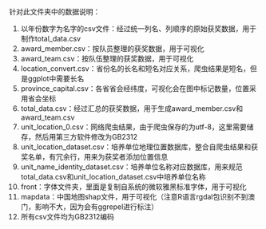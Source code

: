 针对此文件夹中的数据说明：	

 1.   以年份数字为名字的csv文件：经过统一列名、列顺序的原始获奖数据，用于制作total_data.csv
 2.   award_member.csv：按队员整理的获奖数据，用于可视化
 3.   award_team.csv：按队伍整理的获奖数据，用于可视化
 4.   location_convert.csv：省份名的长名和短名对应关系，爬虫结果是短名，但是ggplot中需要长名
 5.   province_capital.csv：各省省会经纬度，可视化会在图中标记数量，位置采用省会坐标
 6.   total_data.csv：经过汇总的获奖数据，用于生成award_member.csv和award_team.csv
 7.   unit_location_0.csv：网络爬虫结果，由于爬虫保存的为utf-8，这里需要储存，然后用第三方软件修改为GB2312
 8.   unit_location_dataset.csv：培养单位地理位置数据库，整合自爬虫结果和获奖名单，有冗余行，用来为获奖者添加位置信息
 9.   unit_name_identity_dataset.csv：培养单位名称对应数据库，用来规范total_data.csv和unit_location_dataset.csv中培养单位名称
 10. front：字体文件夹，里面是复制自系统的微软雅黑标准字体，用于可视化
 11. mapdata：中国地图shap文件，用于可视化（注意R语言rgdal包识别不到澳门，影响不大，因为会有ggrepel进行标注）
  12.   所有csv文件均为GB2312编码